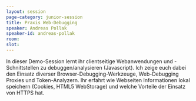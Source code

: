 ```yaml
---
layout: session
page-category: junior-session
title: Praxis Web-Debugging
speaker: Andreas Pollak
speaker-id: andreas-pollak
room: 
slot: 
---
```


In dieser Demo-Session lernt ihr clientseitige Webanwendungen und -Schnittstellen zu debuggen/analysieren (Javascript). Ich zeige euch dabei den Einsatz diverser Browser-Debugging-Werkzeuge, Web-Debugging Proxies und Token-Analyzern. Ihr erfahrt wie Webseiten Informationen lokal speichern (Cookies, HTML5 WebStorage) und welche Vorteile der Einsatz von HTTPS hat.